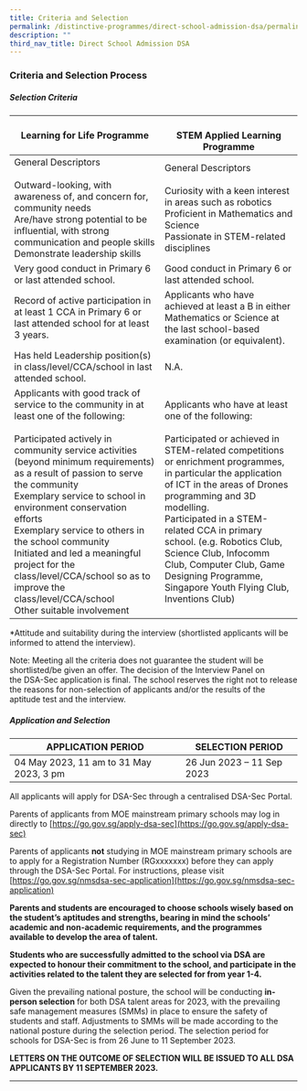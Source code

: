 ```yaml
---
title: Criteria and Selection
permalink: /distinctive-programmes/direct-school-admission-dsa/permalink/
description: ""
third_nav_title: Direct School Admission DSA
---
```

### Criteria and Selection Process

##### **Selection Criteria**

| Learning for Life Programme                                                                                                                                                                                                                                                                                                                                                                                                                                                                                    | <br>STEM Applied Learning Programme                                                                                                                                                                                                                                                                                                                                                                                                   |
| -------------------------------------------------------------------------------------------------------------------------------------------------------------------------------------------------------------------------------------------------------------------------------------------------------------------------------------------------------------------------------------------------------------------------------------------------------------------------------------------------------------- | ------------------------------------------------------------------------------------------------------------------------------------------------------------------------------------------------------------------------------------------------------------------------------------------------------------------------------------------------------------------------------------------------------------------------------------- |
| General Descriptors<br><br>Outward-looking, with awareness of, and concern for, community needs<br>Are/have strong potential to be influential, with strong communication and people skills<br>Demonstrate leadership skills                                                                                                                                                                                                                                                                                   | General Descriptors<br><br>Curiosity with a keen interest in areas such as robotics<br>Proficient in Mathematics and Science<br>Passionate in STEM-related disciplines                                                                                                                                                                                                                                                                |
| Very good conduct in Primary 6 or last attended school.                                                                                                                                                                                                                                                                                                                                                                                                                                                        | Good conduct in Primary 6 or last attended school.                                                                                                                                                                                                                                                                                                                                                                                    |
| Record of active participation in at least 1 CCA in Primary 6 or last attended school for at least 3 years.                                                                                                                                                                                                                                                                                                                                                                                                    | Applicants who have achieved at least a B in either Mathematics or Science at the last school-based examination (or equivalent).                                                                                                                                                                                                                                                                                                      |
| Has held Leadership position(s) in class/level/CCA/school in last attended school.                                                                                                                                                                                                                                                                                                                                                                                                                             | N.A.                                                                                                                                                                                                                                                                                                                                                                                                                                  |
| Applicants with good track of service to the community in at least one of the following:<br><br>Participated actively in community service activities (beyond minimum requirements) as a result of passion to serve the community<br>Exemplary service to school in environment conservation efforts<br>Exemplary service to others in the school community<br>Initiated and led a meaningful project for the class/level/CCA/school so as to improve the class/level/CCA/school<br>Other suitable involvement | Applicants who have at least one of the following:<br><br>Participated or achieved in STEM-related competitions or enrichment programmes, in particular the application of ICT in the areas of Drones programming and 3D modelling.<br>Participated in a STEM-related CCA in primary school. (e.g. Robotics Club, Science Club, Infocomm Club, Computer Club, Game Designing Programme, Singapore Youth Flying Club, Inventions Club) |

\*Attitude and suitability during the&nbsp;interview (shortlisted applicants will be informed to attend the interview).

Note: Meeting all the criteria does not guarantee the student will be shortlisted/be given an offer. The decision of the Interview Panel on the&nbsp;DSA-Sec application is final. The school reserves the right not to&nbsp;release the reasons for non-selection of applicants and/or the results of the aptitude test and the interview.

##### **Application and Selection**

| APPLICATION PERIOD                      | SELECTION PERIOD          |
| --------------------------------------- | ------------------------- |
| 04 May 2023, 11 am to 31 May 2023, 3 pm | 26 Jun 2023 – 11 Sep 2023 |

All applicants will apply for DSA-Sec through a centralised DSA-Sec Portal.

Parents of applicants from MOE mainstream primary schools may log in directly to [https://go.gov.sg/apply-dsa-sec](https://go.gov.sg/apply-dsa-sec)

Parents of applicants&nbsp;**not**&nbsp;studying in MOE mainstream primary schools are to apply for a Registration Number (RGxxxxxxx) before they can apply through the DSA-Sec Portal. For instructions, please visit [https://go.gov.sg/nmsdsa-sec-application](https://go.gov.sg/nmsdsa-sec-application)

**Parents and students are encouraged to choose schools wisely based on the student’s aptitudes and strengths, bearing in mind the schools’ academic and non-academic requirements, and the programmes available to develop the area of talent.**

**Students who are successfully admitted to the school via DSA are expected to honour their commitment to the school, and participate in the activities related to the talent they are selected for from year 1-4.**

Given the prevailing national posture, the school will be conducting&nbsp;**in-person selection**&nbsp;for both DSA talent areas for 2023, with the prevailing safe management measures (SMMs) in place to ensure the safety of students and staff. Adjustments to SMMs will be made according to the national posture during the selection period.&nbsp;The selection period for schools for DSA-Sec is from 26 June to 11 September 2023.

**LETTERS ON THE OUTCOME OF SELECTION WILL BE ISSUED TO ALL DSA APPLICANTS BY&nbsp;11 SEPTEMBER 2023.**

<hr>